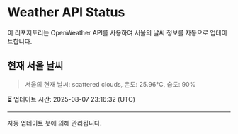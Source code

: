 
# Weather API Status

이 리포지토리는 OpenWeather API를 사용하여 서울의 날씨 정보를 자동으로 업데이트합니다.

## 현재 서울 날씨
> 서울의 현재 날씨: scattered clouds, 온도: 25.96°C, 습도: 90%

⏳ 업데이트 시간: 2025-08-07 23:16:32 (UTC)

---
자동 업데이트 봇에 의해 관리됩니다.
